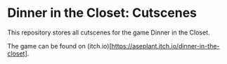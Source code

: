 # Dinner in the Closet: Cutscenes

This repository stores all cutscenes for the game Dinner in the Closet.

The game can be found on (itch.io)[https://aseplant.itch.io/dinner-in-the-closet].